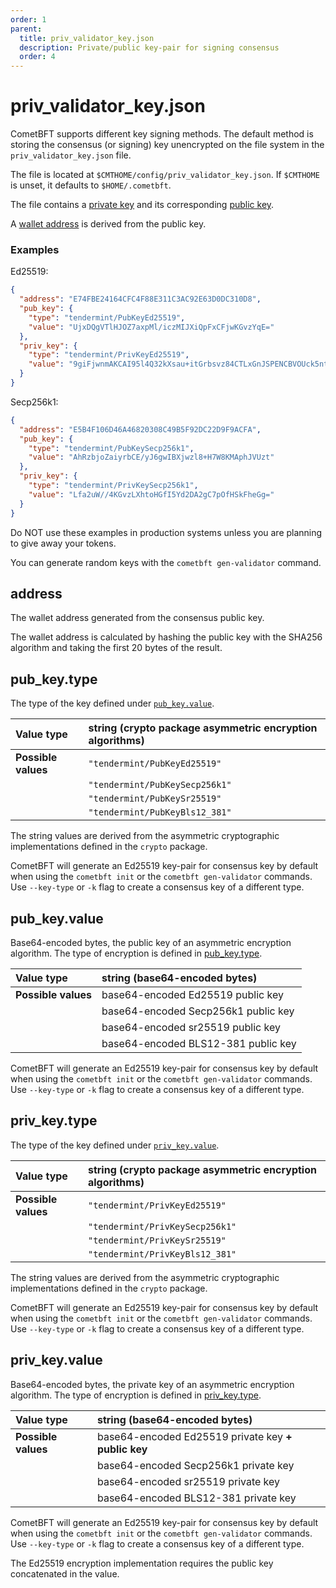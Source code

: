```yaml
---
order: 1
parent:
  title: priv_validator_key.json
  description: Private/public key-pair for signing consensus
  order: 4
---
```

# priv_validator_key.json
CometBFT supports different key signing methods. The default method is storing the consensus (or signing) key
unencrypted on the file system in the `priv_validator_key.json` file.

The file is located at `$CMTHOME/config/priv_validator_key.json`. If `$CMTHOME` is unset, it defaults to
`$HOME/.cometbft`.

The file contains a [private key](#priv_keyvalue) and its corresponding [public key](#pub_keyvalue).

A [wallet address](#address) is derived from the public key.

### Examples
Ed25519:
```json
{
  "address": "E74FBE24164CFC4F88E311C3AC92E63D0DC310D8",
  "pub_key": {
    "type": "tendermint/PubKeyEd25519",
    "value": "UjxDQgVTlHJOZ7axpMl/iczMIJXiQpFxCFjwKGvzYqE="
  },
  "priv_key": {
    "type": "tendermint/PrivKeyEd25519",
    "value": "9giFjwnmAKCAI95l4Q32kXsau+itGrbsvz84CTLxGnJSPENCBVOUck5ntrGkyX+JzMwgleJCkXEIWPAoa/NioQ=="
  }
}
```

Secp256k1:
```json
{
  "address": "E5B4F106D46A46820308C49B5F92DC22D9F9ACFA",
  "pub_key": {
    "type": "tendermint/PubKeySecp256k1",
    "value": "AhRzbjoZaiyrbCE/yJ6gwIBXjwzl8+H7W8KMAphJVUzt"
  },
  "priv_key": {
    "type": "tendermint/PrivKeySecp256k1",
    "value": "Lfa2uW//4KGvzLXhtoHGfI5Yd2DA2gC7pOfHSkFheGg="
  }
}
```

Do NOT use these examples in production systems unless you are planning to give away your tokens.

You can generate random keys with the `cometbft gen-validator` command.

## address
The wallet address generated from the consensus public key.

The wallet address is calculated by hashing the public key with the SHA256 algorithm and taking the first 20 bytes of
the result.

## pub_key.type
The type of the key defined under [`pub_key.value`](#pub_keyvalue).

| Value type          | string (crypto package asymmetric encryption algorithms) |
|:--------------------|:---------------------------------------------------------|
| **Possible values** | `"tendermint/PubKeyEd25519"`                             |
|                     | `"tendermint/PubKeySecp256k1"`                           |
|                     | `"tendermint/PubKeySr25519"`                           |
|                     | `"tendermint/PubKeyBls12_381"`                           |

The string values are derived from the asymmetric cryptographic implementations defined in the `crypto` package.

CometBFT will generate an Ed25519 key-pair for consensus key by default when using the `cometbft init` or the
`cometbft gen-validator` commands. Use `--key-type` or `-k` flag to create a consensus key of a different type.

## pub_key.value
Base64-encoded bytes, the public key of an asymmetric encryption algorithm.
The type of encryption is defined in [pub_key.type](#pub_keytype).

| Value type          | string (base64-encoded bytes)       |
|:--------------------|:------------------------------------|
| **Possible values** | base64-encoded Ed25519 public key   |
|                     | base64-encoded Secp256k1 public key |
|                     | base64-encoded sr25519 public key   |
|                     | base64-encoded BLS12-381 public key |

CometBFT will generate an Ed25519 key-pair for consensus key by default when using the `cometbft init` or the
`cometbft gen-validator` commands. Use `--key-type` or `-k` flag to create a consensus key of a different type.


## priv_key.type
The type of the key defined under [`priv_key.value`](#priv_keyvalue).

| Value type          | string (crypto package asymmetric encryption algorithms) |
|:--------------------|:---------------------------------------------------------|
| **Possible values** | `"tendermint/PrivKeyEd25519"`                            |
|                     | `"tendermint/PrivKeySecp256k1"`                          |
|                     | `"tendermint/PrivKeySr25519"`                          |
|                     | `"tendermint/PrivKeyBls12_381"`                          |

The string values are derived from the asymmetric cryptographic implementations defined in the `crypto` package.

CometBFT will generate an Ed25519 key-pair for consensus key by default when using the `cometbft init` or the
`cometbft gen-validator` commands. Use `--key-type` or `-k` flag to create a consensus key of a different type.

## priv_key.value
Base64-encoded bytes, the private key of an asymmetric encryption algorithm.
The type of encryption is defined in [priv_key.type](#priv_keytype).

| Value type          | string (base64-encoded bytes)                       |
|:--------------------|:----------------------------------------------------|
| **Possible values** | base64-encoded Ed25519 private key **+ public key** |
|                     | base64-encoded Secp256k1 private key                |
|                     | base64-encoded sr25519 private key                  |
|                     | base64-encoded BLS12-381 private key                |

CometBFT will generate an Ed25519 key-pair for consensus key by default when using the `cometbft init` or the
`cometbft gen-validator` commands. Use `--key-type` or `-k` flag to create a consensus key of a different type.

The Ed25519 encryption implementation requires the public key concatenated in the value.
